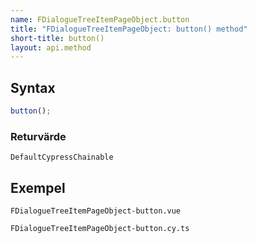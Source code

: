 ```yaml
---
name: FDialogueTreeItemPageObject.button
title: "FDialogueTreeItemPageObject: button() method"
short-title: button()
layout: api.method
---
```


## Syntax

```ts nocompile nolint
button();
```

### Returvärde

`DefaultCypressChainable`

## Exempel

```import static
FDialogueTreeItemPageObject-button.vue
```

```import
FDialogueTreeItemPageObject-button.cy.ts
```
